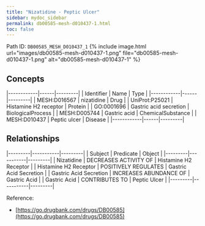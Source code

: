 ```yaml
---
title: "Nizatidine - Peptic Ulcer"
sidebar: mydoc_sidebar
permalink: db00585-mesh-d010437-1.html
toc: false 
---
```



Path ID: `DB00585_MESH_D010437_1`
{% include image.html url="images/db00585-mesh-d010437-1.png" file="db00585-mesh-d010437-1.png" alt="db00585-mesh-d010437-1" %}

## Concepts

|------------|------|---------|
| Identifier | Name | Type    |
|------------|------|---------|
| MESH:D016567 | nizatidine | Drug |
| UniProt:P25021 | Histamine H2 receptor | Protein |
| GO:0001696 | Gastric acid secretion | BiologicalProcess |
| MESH:D005744 | Gastric acid | ChemicalSubstance |
| MESH:D010437 | Peptic ulcer | Disease |
|------------|------|---------|

## Relationships

|---------|-----------|---------|
| Subject | Predicate | Object  |
|---------|-----------|---------|
| Nizatidine | DECREASES ACTIVITY OF | Histamine H2 Receptor |
| Histamine H2 Receptor | POSITIVELY REGULATES | Gastric Acid Secretion |
| Gastric Acid Secretion | INCREASES ABUNDANCE OF | Gastric Acid |
| Gastric Acid | CONTRIBUTES TO | Peptic Ulcer |
|---------|-----------|---------|

Reference: 
  - [https://go.drugbank.com/drugs/DB00585](https://go.drugbank.com/drugs/DB00585)

